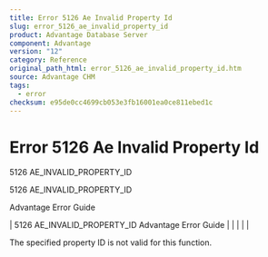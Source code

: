 ```yaml
---
title: Error 5126 Ae Invalid Property Id
slug: error_5126_ae_invalid_property_id
product: Advantage Database Server
component: Advantage
version: "12"
category: Reference
original_path_html: error_5126_ae_invalid_property_id.htm
source: Advantage CHM
tags:
  - error
checksum: e95de0cc4699cb053e3fb16001ea0ce811ebed1c
---
```


# Error 5126 Ae Invalid Property Id

5126 AE\_INVALID\_PROPERTY\_ID

5126 AE\_INVALID\_PROPERTY\_ID

Advantage Error Guide

| 5126 AE\_INVALID\_PROPERTY\_ID  Advantage Error Guide |  |  |  |  |

The specified property ID is not valid for this function.
